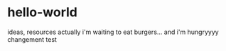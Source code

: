 # hello-world
ideas, resources
actually i'm waiting to eat burgers...
and i'm hungryyyy
changement test 
